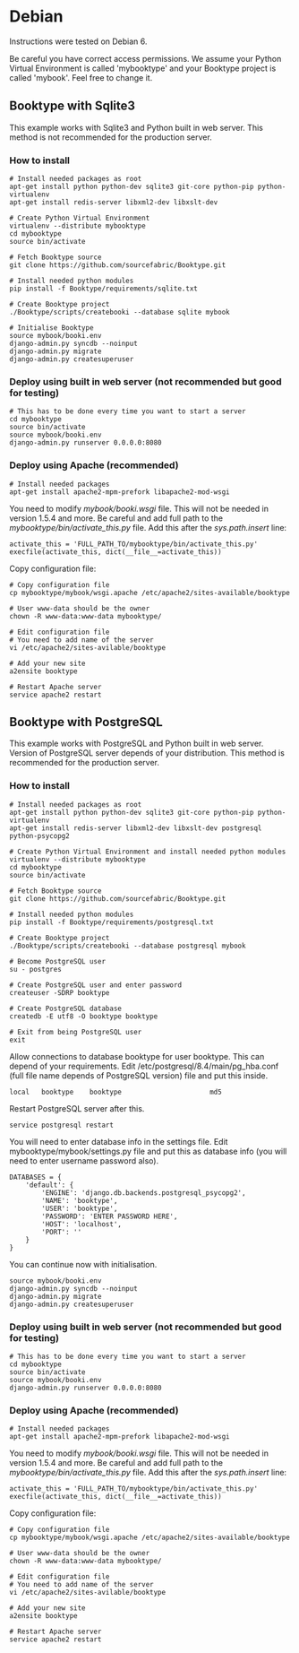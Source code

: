 # Debian

Instructions were tested on Debian 6. 

Be careful you have correct access permissions. We assume your Python Virtual Environment is called 'mybooktype' and your Booktype project is called 'mybook'. Feel free to change it.

## Booktype with Sqlite3

This example works with Sqlite3 and Python built in web server. This method is not recommended for the production server.

### How to install

    # Install needed packages as root
    apt-get install python python-dev sqlite3 git-core python-pip python-virtualenv 
    apt-get install redis-server libxml2-dev libxslt-dev

    # Create Python Virtual Environment
    virtualenv --distribute mybooktype
    cd mybooktype
    source bin/activate

    # Fetch Booktype source
    git clone https://github.com/sourcefabric/Booktype.git

    # Install needed python modules
    pip install -f Booktype/requirements/sqlite.txt

    # Create Booktype project
    ./Booktype/scripts/createbooki --database sqlite mybook

    # Initialise Booktype
    source mybook/booki.env
    django-admin.py syncdb --noinput
    django-admin.py migrate
    django-admin.py createsuperuser

### Deploy using built in web server (not recommended but good for testing)

    # This has to be done every time you want to start a server
    cd mybooktype
    source bin/activate
    source mybook/booki.env
    django-admin.py runserver 0.0.0.0:8080

### Deploy using Apache (recommended)
    
    # Install needed packages
    apt-get install apache2-mpm-prefork libapache2-mod-wsgi

You need to modify _mybook/booki.wsgi_ file. This will not be needed in version 1.5.4 and more. Be careful and add full path to the _mybooktype/bin/activate_this.py_ file. Add this after the _sys.path.insert_ line:

    activate_this = 'FULL_PATH_TO/mybooktype/bin/activate_this.py' 
    execfile(activate_this, dict(__file__=activate_this))

Copy configuration file:

    # Copy configuration file
    cp mybooktype/mybook/wsgi.apache /etc/apache2/sites-available/booktype

    # User www-data should be the owner
    chown -R www-data:www-data mybooktype/
    
    # Edit configuration file
    # You need to add name of the server 
    vi /etc/apache2/sites-avilable/booktype

    # Add your new site
    a2ensite booktype

    # Restart Apache server
    service apache2 restart

## Booktype with PostgreSQL

This example works with PostgreSQL and Python built in web server. Version of PostgreSQL server depends of your distribution. This method is recommended for the production server.

### How to install

    # Install needed packages as root 
    apt-get install python python-dev sqlite3 git-core python-pip python-virtualenv 
    apt-get install redis-server libxml2-dev libxslt-dev postgresql python-psycopg2

    # Create Python Virtual Environment and install needed python modules
    virtualenv --distribute mybooktype
    cd mybooktype
    source bin/activate

    # Fetch Booktype source
    git clone https://github.com/sourcefabric/Booktype.git

    # Install needed python modules
    pip install -f Booktype/requirements/postgresql.txt

    # Create Booktype project
    ./Booktype/scripts/createbooki --database postgresql mybook

    # Become PostgreSQL user
    su - postgres

    # Create PostgreSQL user and enter password
    createuser -SDRP booktype

    # Create PostgreSQL database
    createdb -E utf8 -O booktype booktype

    # Exit from being PostgreSQL user
    exit

Allow connections to database booktype for user booktype. This can depend of your requirements. Edit /etc/postgresql/8.4/main/pg_hba.conf  (full file name depends of PostgreSQL version) file and put this inside.

    local   booktype    booktype                      md5

Restart PostgreSQL server after this.

    service postgresql restart

You will need to enter database info in the settings file. Edit mybooktype/mybook/settings.py file and put this as database info (you will need to enter username password also).

    DATABASES = {
        'default': {
            'ENGINE': 'django.db.backends.postgresql_psycopg2',
            'NAME': 'booktype',                      
            'USER': 'booktype',
            'PASSWORD': 'ENTER PASSWORD HERE',
            'HOST': 'localhost',
            'PORT': ''
        }
    }


You can continue now with initialisation.

    source mybook/booki.env
    django-admin.py syncdb --noinput
    django-admin.py migrate
    django-admin.py createsuperuser

### Deploy using built in web server (not recommended but good for testing)

    # This has to be done every time you want to start a server
    cd mybooktype
    source bin/activate
    source mybook/booki.env
    django-admin.py runserver 0.0.0.0:8080

### Deploy using Apache (recommended)
    
    # Install needed packages
    apt-get install apache2-mpm-prefork libapache2-mod-wsgi

You need to modify _mybook/booki.wsgi_ file. This will not be needed in version 1.5.4 and more. Be careful and add full path to the _mybooktype/bin/activate_this.py_ file. Add this after the _sys.path.insert_ line:

    activate_this = 'FULL_PATH_TO/mybooktype/bin/activate_this.py' 
    execfile(activate_this, dict(__file__=activate_this))

Copy configuration file:

    # Copy configuration file
    cp mybooktype/mybook/wsgi.apache /etc/apache2/sites-available/booktype

    # User www-data should be the owner
    chown -R www-data:www-data mybooktype/
    
    # Edit configuration file
    # You need to add name of the server 
    vi /etc/apache2/sites-avilable/booktype

    # Add your new site
    a2ensite booktype

    # Restart Apache server
    service apache2 restart
